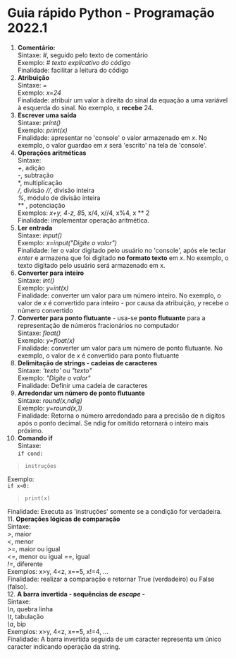 # Guia rápido Python - Programação 2022.1

1. **Comentário:**  
   Sintaxe: *#*, seguido pelo texto de comentário  
   Exemplo: *# texto explicativo do código*   
   Finalidade: facilitar a leitura do código
2. **Atribuição**  
   Sintaxe: *=*  
   Exemplo: *x=24*  
   Finalidade: atribuir um valor à direita do sinal da equação a uma variável à esquerda do sinal. No exemplo, x **recebe** 24.
3. **Escrever uma saída**  
   Sintaxe: *print()*  
   Exemplo: *print(x)*  
   Finalidade: apresentar no 'console' o valor armazenado em *x*. No exemplo, o valor guardao em *x* será 'escrito' na tela de 'console'.
4. **Operações aritméticas**  
   Sintaxe:  
   *+*, adição  
   *-*, subtração  
   *, multiplicação  
   */*, divisão
   *//*, divisão inteira  
   *%*, módulo de divisão inteira  
    ** , potenciação  
    Exemplos: *x+y, 4-z, 8*5, x/4, x//4, x%4, x ** 2  
    Finalidade: implementar operação aritmética.
5. **Ler entrada**  
   Sintaxe: *input()*  
   Exemplo: *x=input("Digite o valor")*  
   Finalidade: ler o valor digitado pelo usuário no 'console', após ele teclar *enter* e armazena que foi digitado **no formato texto** em *x*. No exemplo, o texto digitado pelo usuário será armazenado em x.
6. **Converter para inteiro**  
   Sintaxe: *int()*  
   Exemplo: *y=int(x)*  
   Finalidade: converter um valor para um número inteiro. No exemplo, o valor de *x* é convertido para inteiro - por causa da atribuição, *y* recebe o número convertido  
7. **Converter para ponto flutuante** - usa-se **ponto flutuante** para a representação de números fracionários no computador  
   Sintaxe: *float()*  
   Exemplo: *y=float(x)*  
   Finalidade: converter um valor para um número de ponto flutuante. No exemplo, o valor de *x* é convertido para ponto flutuante
8.  **Delimitação de strings - cadeias de caracteres**  
   Sintaxe: *'texto'* ou *"texto"*  
   Exemplo: *"Digite o valor"*  
   Finalidade: Definir uma cadeia de caracteres
9. **Arredondar um número de ponto flutuante**  
   Sintaxe: *round(x,ndig)*  
   Exemplo: *y=round(x,1)*  
   Finalidade: Retorna o número arredondado para a precisão de n dígitos após o ponto decimal. Se ndig for omitido retornará o inteiro mais próximo.  
10. **Comando if**  
   Sintaxe:  
   `if cond:`    
   >`instruções`  
  
   Exemplo:  
   `if x<0:`    
   >`print(x)`

   Finalidade: Executa as 'instruções' somente se a condição for verdadeira.  
11. **Operações lógicas de comparação**  
   Sintaxe:  
   *>*, maior  
   *<*, menor  
   *>=*, maior ou igual  
   *<=*, menor ou igual
   *==*, igual  
   *!=*, diferente  
    Exemplos: x>y, 4<z, x==5, x!=4, ...  
    Finalidade: realizar a comparação e retornar True (verdadeiro) ou False (falso).  
12. **A barra invertida - sequências de *escape* -**  
   Sintaxe:  
   *\n*, quebra linha  
   *\t*, tabulação  
   *\a*, bip  
   Exemplos: x>y, 4<z, x==5, x!=4, ...  
   Finalidade: A barra invertida seguida de um caracter representa um único caracter indicando operação da string.  

